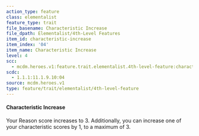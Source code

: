 ```yaml
---
action_type: feature
class: elementalist
feature_type: trait
file_basename: Characteristic Increase
file_dpath: Elementalist/4th-Level Features
item_id: characteristic-increase
item_index: '04'
item_name: Characteristic Increase
level: 4
scc:
  - mcdm.heroes.v1:feature.trait.elementalist.4th-level-feature:characteristic-increase
scdc:
  - 1.1.1:11.1.9.10:04
source: mcdm.heroes.v1
type: feature/trait/elementalist/4th-level-feature
---
```


#### Characteristic Increase

Your Reason score increases to 3. Additionally, you can increase one of your characteristic scores by 1, to a maximum of 3.
